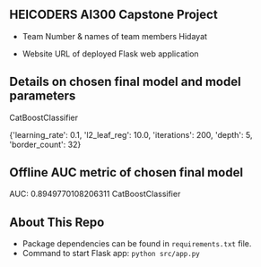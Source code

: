 ## HEICODERS AI300 Capstone Project ##

- Team Number & names of team members
Hidayat

- Website URL of deployed Flask web application 


## Details on chosen final model and model parameters

CatBoostClassifier

{'learning_rate': 0.1,
 'l2_leaf_reg': 10.0,
 'iterations': 200,
 'depth': 5,
 'border_count': 32}

## Offline AUC metric of chosen final model

AUC: 0.8949770108206311
CatBoostClassifier

## About This Repo

- Package dependencies can be found in `requirements.txt` file.
- Command to start Flask app: `python src/app.py`


